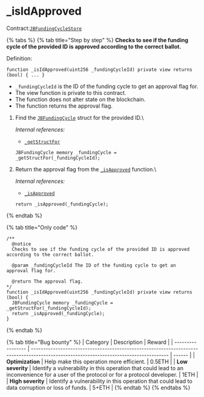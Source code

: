 # \_isIdApproved

Contract:[`JBFundingCycleStore`](../)​

{% tabs %}
{% tab title="Step by step" %}
**Checks to see if the funding cycle of the provided ID is approved according to the correct ballot.**

Definition:

```solidity
function _isIdApproved(uint256 _fundingCycleId) private view returns (bool) { ... } 
```

* `_fundingCycleId` is the ID of the funding cycle to get an approval flag for.
* The view function is private to this contract.
* The function does not alter state on the blockchain.
* The function returns the approval flag.



1.  Find the [`JBFundingCycle`](../../../data-structures/jbfundingcycle.md) struct for the provided ID.\


    _Internal references:_

    * [`_getStructFor`](\_getstructfor.md)

    ```solidity
    JBFundingCycle memory _fundingCycle = _getStructFor(_fundingCycleId);
    ```


2.  Return the approval flag from the [`_isApproved`](\_isapproved.md) function.\


    _Internal references:_

    * [`_isApproved`](\_isapproved.md)

    ```solidity
    return _isApproved(_fundingCycle);
    ```
{% endtab %}

{% tab title="Only code" %}
```solidity
/** 
  @notice 
  Checks to see if the funding cycle of the provided ID is approved according to the correct ballot.

  @param _fundingCycleId The ID of the funding cycle to get an approval flag for.

  @return The approval flag.
*/
function _isIdApproved(uint256 _fundingCycleId) private view returns (bool) {
  JBFundingCycle memory _fundingCycle = _getStructFor(_fundingCycleId);
  return _isApproved(_fundingCycle);
}
```
{% endtab %}

{% tab title="Bug bounty" %}
| Category          | Description                                                                                                                            | Reward |
| ----------------- | -------------------------------------------------------------------------------------------------------------------------------------- | ------ |
| **Optimization**  | Help make this operation more efficient.                                                                                               | 0.5ETH |
| **Low severity**  | Identify a vulnerability in this operation that could lead to an inconvenience for a user of the protocol or for a protocol developer. | 1ETH   |
| **High severity** | Identify a vulnerability in this operation that could lead to data corruption or loss of funds.                                        | 5+ETH  |
{% endtab %}
{% endtabs %}



